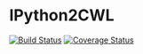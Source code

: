 # IPython2CWL

[![Build Status](https://travis-ci.com/giannisdoukas/ipython2cwl.svg)](https://travis-ci.com/giannisdoukas/ipython2cwl)
[![Coverage Status](https://coveralls.io/repos/github/giannisdoukas/ipython2cwl/badge.svg?branch=dev)](https://coveralls.io/github/giannisdoukas/ipython2cwl?branch=dev)


